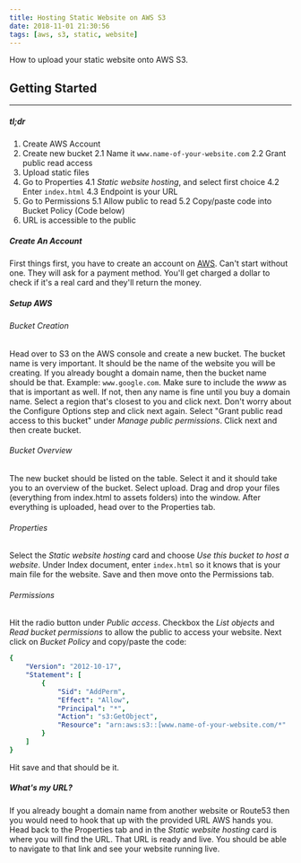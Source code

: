 ```yaml
---
title: Hosting Static Website on AWS S3
date: 2018-11-01 21:30:56
tags: [aws, s3, static, website]
---
```


How to upload your static website onto AWS S3.

## Getting Started
----------------

##### tl;dr

1. Create AWS Account
2. Create new bucket
    2.1 Name it `www.name-of-your-website.com`
    2.2 Grant public read access
3. Upload static files
4. Go to Properties
    4.1 *Static website hosting*, and select first choice
    4.2 Enter `index.html`
    4.3 Endpoint is your URL
5. Go to Permissions
    5.1 Allow public to read
    5.2 Copy/paste code into Bucket Policy (Code below)
6. URL is accessible to the public

##### Create An Account

First things first, you have to create an account on [AWS](https://aws.amazon.com/). Can't start without one. They will ask for a payment method. You'll get charged a dollar to check if it's a real card and they'll return the money.

##### Setup AWS

###### Bucket Creation

Head over to S3 on the AWS console and create a new bucket. The bucket name is very important. It should be the name of the website you will be creating. If you already bought a domain name, then the bucket name should be that. Example: `www.google.com`. Make sure to include the *www* as that is important as well. If not, then any name is fine until you buy a domain name. Select a region that's closest to you and click next. Don't worry about the Configure Options step and click next again. Select "Grant public read access to this bucket" under *Manage public permissions*. Click next and then create bucket.

###### Bucket Overview

The new bucket should be listed on the table. Select it and it should take you to an overview of the bucket. Select upload. Drag and drop your files (everything from index.html to assets folders) into the window. After everything is uploaded, head over to the Properties tab.

###### Properties

Select the *Static website hosting* card and choose *Use this bucket to host a website*. Under Index document, enter `index.html` so it knows that is your main file for the website. Save and then move onto the Permissions tab.

###### Permissions

Hit the radio button under *Public access*. Checkbox the *List objects* and *Read bucket permissions* to allow the public to access your website. Next click on *Bucket Policy* and copy/paste the code:
``` yml
{
    "Version": "2012-10-17",
    "Statement": [
        {
            "Sid": "AddPerm",
            "Effect": "Allow",
            "Principal": "*",
            "Action": "s3:GetObject",
            "Resource": "arn:aws:s3::[www.name-of-your-website.com/*"
        }
    ]
}
```
 Hit save and that should be it.

##### What's my URL?

If you already bought a domain name from another website or Route53 then you would need to hook that up with the provided URL AWS hands you. Head back to the Properties tab and in the *Static website hosting* card is where you will find the URL. That URL is ready and live. You should be able to navigate to that link and see your website running live.